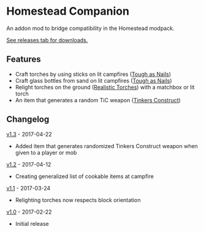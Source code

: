# Homestead Companion

An addon mod to bridge compatibility in the Homestead modpack.

[See releases tab for downloads.](https://github.com/WesCook/homestead-companion/releases)

## Features

* Craft torches by using sticks on lit campfires ([Tough as Nails](https://github.com/Glitchfiend/ToughAsNails))
* Craft glass bottles from sand on lit campfires ([Tough as Nails](https://github.com/Glitchfiend/ToughAsNails))
* Relight torches on the ground ([Realistic Torches](https://github.com/MattCzyr/RealisticTorches)) with a matchbox or lit torch
* An item that generates a random TiC weapon ([Tinkers Construct](https://github.com/SlimeKnights/TinkersConstruct))

## Changelog

[v1.3](https://github.com/WesCook/homestead-companion/releases/tag/v1.3) - 2017-04-22

* Added item that generates randomized Tinkers Construct weapon when given to a player or mob

[v1.2](https://github.com/WesCook/homestead-companion/releases/tag/v1.2) - 2017-04-12

* Creating generalized list of cookable items at campfire

[v1.1](https://github.com/WesCook/homestead-companion/releases/tag/v1.1) - 2017-03-24

* Relighting torches now respects block orientation

[v1.0](https://github.com/WesCook/homestead-companion/releases/tag/v1.0) - 2017-02-22

* Initial release
